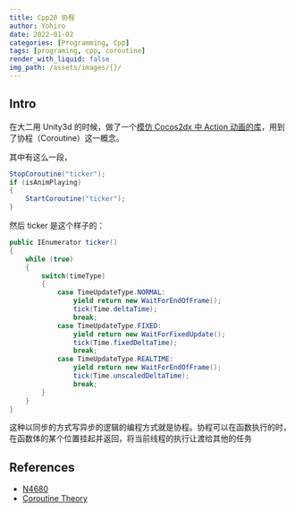 ```yaml
---
title: Cpp20 协程
author: Yohiro
date: 2022-01-02
categories: [Programming, Cpp]
tags: [programing, cpp, coroutine]
render_with_liquid: false
img_path: /assets/images/{}/
---
```


## Intro

在大二用 Unity3d 的时候，做了一个[模仿 Cocos2dx 中 Action 动画的库](https://github.com/YohiroW/EaseAnimate)，用到了协程（Coroutine）这一概念。

其中有这么一段，

```c#
StopCoroutine("ticker");
if (isAnimPlaying)
{
    StartCoroutine("ticker");
}
```

然后 ticker 是这个样子的：

```c#
public IEnumerator ticker()
{
    while (true)
    {
        switch(timeType)
        {
            case TimeUpdateType.NORMAL:
                yield return new WaitForEndOfFrame();
                tick(Time.deltaTime);
                break;
            case TimeUpdateType.FIXED:
                yield return new WaitForFixedUpdate();
                tick(Time.fixedDeltaTime);
                break;
            case TimeUpdateType.REALTIME:
                yield return new WaitForEndOfFrame();
                tick(Time.unscaledDeltaTime);
                break;
        }
    }
}
```

这种以同步的方式写异步的逻辑的编程方式就是协程。协程可以在函数执行的时，在函数体的某个位置挂起并返回，将当前线程的执行让渡给其他的任务

## References

- [N4680](https://www.open-std.org/jtc1/sc22/wg21/docs/papers/2017/n4680.pdf)
- [Coroutine Theory](https://lewissbaker.github.io/2017/09/25/coroutine-theory)